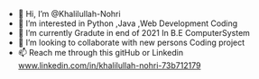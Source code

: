 - 👋 Hi, I’m @Khalilullah-Nohri
- 👀 I’m interested in Python ,Java ,Web Development Coding
- 🌱 I’m currently Gradute in end of 2021 In B.E ComputerSystem
- 💞️ I’m looking to collaborate with new persons Coding project
- 📫 Reach me through this gitHub or Linkedin www.linkedin.com/in/khalilullah-nohri-73b712179

<!---
Khalilullah-Nohri/Khalilullah-Nohri is a ✨ special ✨ repository because its `README.md` (this file) appears on your GitHub profile.
You can click the Preview link to take a look at your changes.
--->
